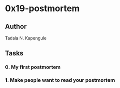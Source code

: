 # 0x19-postmortem

## Author

Tadala N. Kapengule

## Tasks

### 0. My first postmortem

### 1. Make people want to read your postmortem